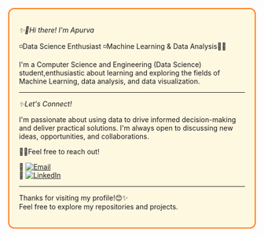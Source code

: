 <div style="border: 2px solid #FF6F00; border-radius: 12px; padding: 20px; background-color: #FFF8E1;">

*✨👋Hi there! I'm Apurva*

◽️Data Science Enthusiast
◽️Machine Learning & Data Analysis🤖📶

I'm a Computer Science and Engineering (Data Science) student,enthusiastic about learning and exploring the fields of Machine Learning, data analysis, and data visualization.

---

*✨Let's Connect!*

I'm passionate about using data to drive informed decision-making and deliver practical solutions. I'm always open to discussing new ideas, opportunities, and collaborations. 

🚀💌Feel free to reach out!

🔸 [![Email](https://img.shields.io/badge/Email-FF6F00?logo=gmail&style=flat-square&logoColor=white)](mailto:your.bireapurva@gmail.com)  
🔹 [![LinkedIn](https://img.shields.io/badge/LinkedIn-blue?logo=linkedin&style=flat-square)](https://www.linkedin.com/in/apurvabire19)

---

Thanks for visiting my profile!😊✨  
Feel free to explore my repositories and projects.

</div>